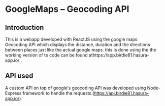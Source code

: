 # GoogleMaps – Geocoding API
## Introduction 
  This is a webapp developed with ReactJS using the google maps Geocoding API which displays the distance,
  duration and the directions between places just like the actual google maps. this is done using the 
  the working version of te code can be found athttps://app.birdie81.hasura-app.io/ .
  
## API used 
  A custom API on top of google's geocoding API was developed using Node-Express framework to 
  handle the requests.(https://api.birdie81.hasura-app.io/).
  
 

